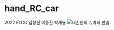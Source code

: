 # hand_RC_car
2022 ELCO 김창진 이승환 박재용
![내손안의 슈마허 판넬](https://user-images.githubusercontent.com/79080914/202935231-cbd82cb3-dc87-4b38-b45c-a5f82d7a6a22.jpg)
